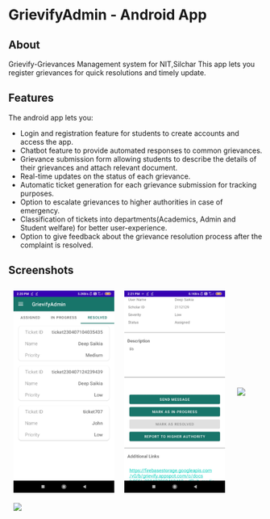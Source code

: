 # GrievifyAdmin - Android App

## About

Grievify-Grievances Management system for NIT,Silchar
This app lets you register grievances for quick resolutions and timely update.

## Features

The android app lets you:

- Login and registration feature for students to create accounts and access the app.
- Chatbot feature to provide automated responses to common grievances.
- Grievance submission form allowing students to describe the details of their grievances and attach relevant document.
- Real-time updates on the status of each grievance.
- Automatic ticket generation for each grievance submission for tracking purposes.
- Option to escalate grievances to higher authorities in case of emergency.
- Classification of tickets into departments(Academics, Admin and Student welfare) for better user-experience.
- Option to give feedback about the grievance resolution process after the complaint is resolved.

## Screenshots

[<img src="https://raw.githubusercontent.com/saikiaDeep/GrievifyAdmin/master/readme/Screenshot_2023-04-07-14-21-01-244_com.example.grievifyadmin.jpg" align="left"
width="200"
    hspace="10" vspace="10">](/readme/1.png)
[<img src="https://raw.githubusercontent.com/saikiaDeep/GrievifyAdmin/master/readme/Screenshot_2023-04-07-14-21-24-219_com.example.grievifyadmin.jpg" align="center"
width="200"
    hspace="10" vspace="10">](/readme/2.png)
[<img src="https://raw.githubusercontent.com/navneet098/Grievify/main/readme/Screenshot_2023-04-06-18-52-43-165_com.example.grievify.jpg" align="center"
width="200"
    hspace="10" vspace="10">](/readme/3.png)
[<img src="https://raw.githubusercontent.com/navneet098/Grievify/main/readme/Screenshot_2023-04-06-19-57-07-441_com.example.grievify.jpg" align="center"
width="200"
    hspace="10" vspace="10">](/readme/4.png)
